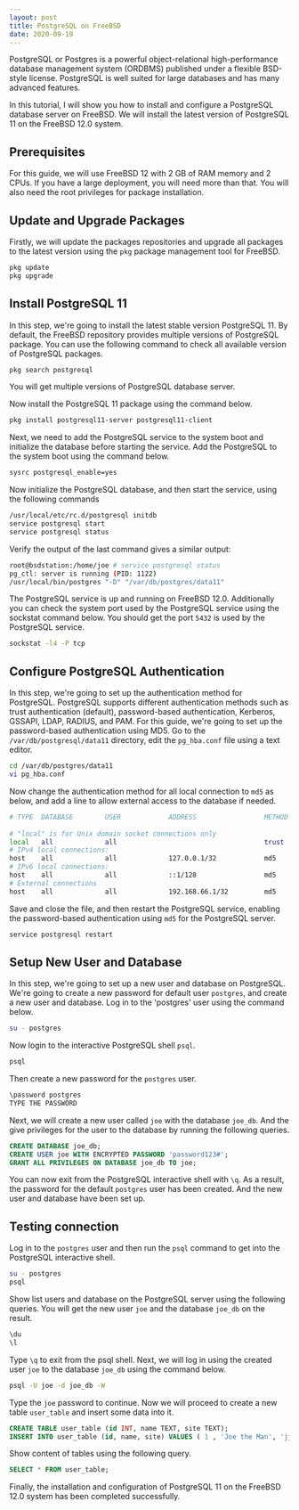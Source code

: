 ```yaml
---
layout: post
title: PostgreSQL on FreeBSD
date: 2020-09-19
---
```


PostgreSQL or Postgres is a powerful object-relational high-performance database management system (ORDBMS) published under a flexible BSD-style license. PostgreSQL is well suited for large databases and has many advanced features.

In this tutorial, I will show you how to install and configure a PostgreSQL database server on FreeBSD. We will install the latest version of PostgreSQL 11 on the FreeBSD 12.0 system.

## Prerequisites

For this guide, we will use FreeBSD 12 with 2 GB of RAM memory and 2 CPUs. If you have a large deployment, you will need more than that. You will also need the root privileges for package installation.

## Update and Upgrade Packages

Firstly, we will update the packages repositories and upgrade all packages to the latest version using the `pkg` package management tool for FreeBSD.

```sh
pkg update
pkg upgrade
```

## Install PostgreSQL 11

In this step, we're going to install the latest stable version PostgreSQL 11. By default, the FreeBSD repository provides multiple versions of PostgreSQL package. You can use the following command to check all available version of PostgreSQL packages.

```sh
pkg search postgresql
```

You will get multiple versions of PostgreSQL database server. 

Now install the PostgreSQL 11 package using the command below.

```sh
pkg install postgresql11-server postgresql11-client
```

Next, we need to add the PostgreSQL service to the system boot and initialize the database before starting the service. Add the PostgreSQL to the system boot using the command below.

```sh
sysrc postgresql_enable=yes
```

Now initialize the PostgreSQL database, and then start the service, using the following commands

```sh
/usr/local/etc/rc.d/postgresql initdb
service postgresql start
service postgresql status
```

Verify the output of the last command gives a similar output:

```sh
root@bsdstation:/home/joe # service postgresql status
pg_ctl: server is running (PID: 1122)
/usr/local/bin/postgres "-D" "/var/db/postgres/data11"
```

The PostgreSQL service is up and running on FreeBSD 12.0. Additionally you can check the system port used by the PostgreSQL service using the sockstat command below. You should get the port `5432` is used by the PostgreSQL service.

```sh
sockstat -l4 -P tcp
```

## Configure PostgreSQL Authentication

In this step, we're going to set up the authentication method for PostgreSQL. PostgreSQL supports different authentication methods such as trust authentication (default), password-based authentication, Kerberos, GSSAPI, LDAP, RADIUS, and PAM. For this guide, we're going to set up the password-based authentication using MD5. Go to the `/var/db/postgresql/data11` directory, edit the `pg_hba.conf` file using a text editor.

```sh
cd /var/db/postgres/data11
vi pg_hba.conf
```

Now change the authentication method for all local connection to `md5` as below, and add a line to allow external access to the database if needed.

```sh
# TYPE  DATABASE        USER            ADDRESS                 METHOD
    
# "local" is for Unix domain socket connections only
local   all             all                                     trust
# IPv4 local connections:
host    all             all             127.0.0.1/32            md5
# IPv6 local connections:
host    all             all             ::1/128                 md5
# External connections
host    all             all             192.168.66.1/32         md5
```

Save and close the file, and then restart the PostgreSQL service, enabling the password-based authentication using `md5` for the PostgreSQL server.

```sh
service postgresql restart
```

## Setup New User and Database

In this step, we're going to set up a new user and database on PostgreSQL. We're going to create a new password for default user `postgres`, and create a new user and database. Log in to the 'postgres' user using the command below.

```sh
su - postgres
```

Now login to the interactive PostgreSQL shell `psql`.

```sh
psql
```

Then create a new password for the `postgres` user.

```sh
\password postgres
TYPE THE PASSWORD
```

Next, we will create a new user called `joe` with the database `joe_db`. And the give privileges for the user to the database by running the following queries.

```sql
CREATE DATABASE joe_db;
CREATE USER joe WITH ENCRYPTED PASSWORD 'password123#';
GRANT ALL PRIVILEGES ON DATABASE joe_db TO joe;
```

You can now exit from the PostgreSQL interactive shell with `\q`. As a result, the password for the default `postgres` user has been created. And the new user and database have been set up.

## Testing connection

Log in to the `postgres` user and then run the `psql` command to get into the PostgreSQL interactive shell.

```sh
su - postgres
psql
```

Show list users and database on the PostgreSQL server using the following queries. You will get the new user `joe` and the database `joe_db` on the result.

```sh
\du
\l 
```

Type `\q` to exit from the psql shell. Next, we will log in using the created user `joe` to the database `joe_db` using the command below.

```sh
psql -U joe -d joe_db -W  
```

Type the `joe` password to continue. Now we will proceed to create a new table `user_table` and insert some data into it.

```sql
CREATE TABLE user_table (id INT, name TEXT, site TEXT);
INSERT INTO user_table (id, name, site) VALUES ( 1 , 'Joe the Man', 'jjbigorra.netlify.app');
```

Show content of tables using the following query.

```sql
SELECT * FROM user_table; 
```

Finally, the installation and configuration of PostgreSQL 11 on the FreeBSD 12.0 system has been completed successfully.